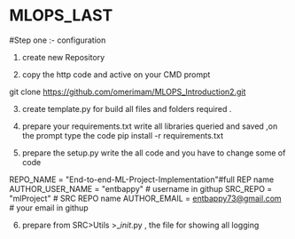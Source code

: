 # MLOPS_LAST

#Step one :-  configuration

1.	create new Repository 

2.	copy the http code and active on your CMD prompt 

 git clone  https://github.com/omerimam/MLOPS_Introduction2.git

3.	create template.py  for build all files and folders required .

4.	prepare your requirements.txt   write all libraries queried and saved ,on the prompt type the code pip install  -r 
requirements.txt

5.	prepare the setup.py write the  all code and  you have to 
   change some of code 

REPO_NAME = "End-to-end-ML-Project-Implementation"#full REP name
AUTHOR_USER_NAME = "entbappy"   # username in githup 
SRC_REPO = "mlProject"   # SRC REPO name 
AUTHOR_EMAIL = entbappy73@gmail.com # your email in githup 


6.	prepare  from   SRC>Utils >__init_.py  , the file for showing  all logging 
